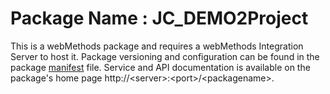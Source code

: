 # Package Name : JC_DEMO2Project
This is a webMethods package and requires a webMethods Integration Server to host it. Package versioning and configuration can be found in the package [manifest](./JC_DEMO2Project/manifest.v3) file. Service and API documentation is available on the package's home page http://&lt;server&gt;:&lt;port&gt;/&lt;packagename>.